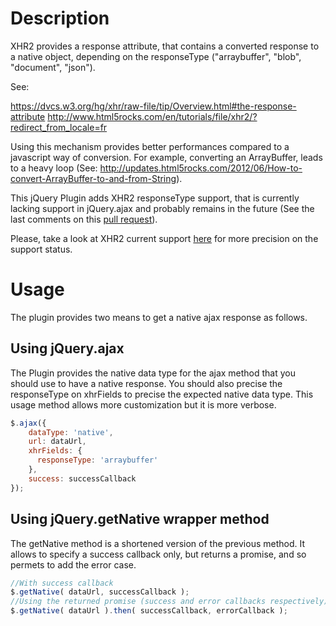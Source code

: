 # Description
XHR2 provides a response attribute, that contains a converted response to a native object, depending on the responseType ("arraybuffer", "blob", "document", "json"). 

See:

https://dvcs.w3.org/hg/xhr/raw-file/tip/Overview.html#the-response-attribute
http://www.html5rocks.com/en/tutorials/file/xhr2/?redirect_from_locale=fr

Using this mechanism provides better performances compared to a javascript way of conversion. For example, converting an ArrayBuffer, leads to a heavy loop (See: http://updates.html5rocks.com/2012/06/How-to-convert-ArrayBuffer-to-and-from-String).

This jQuery Plugin adds XHR2 responseType support, that is currently lacking support in jQuery.ajax and probably remains
in the future (See the last comments on this [pull request](https://github.com/jquery/jquery/pull/1525)).

Please, take a look at XHR2 current support [here](http://caniuse.com/#feat=xhr2) for more precision on the support status.

# Usage
The plugin provides two means to get a native ajax response as follows.

## Using jQuery.ajax
The Plugin provides the native data type for the ajax method that you should use to have a native response. You should also precise the responseType on xhrFields to precise the expected native data type. This usage method allows more customization but
it is more verbose.
``` javascript
$.ajax({
    dataType: 'native',
    url: dataUrl,
    xhrFields: {
      responseType: 'arraybuffer'
    },
    success: successCallback
});
```

## Using jQuery.getNative wrapper method
The getNative method is a shortened version of the previous method. It allows to specify a success callback only, but returns a promise, and so permets to add the error case.
``` javascript
//With success callback
$.getNative( dataUrl, successCallback );
//Using the returned promise (success and error callbacks respectively)
$.getNative( dataUrl ).then( successCallback, errorCallback );
```

